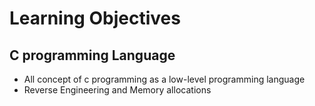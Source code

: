 # Learning Objectives 
## C programming Language

* All concept of c programming as a low-level programming language
* Reverse Engineering and Memory allocations

